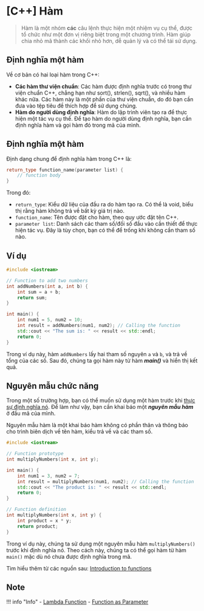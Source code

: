# \[C++\] Hàm

> Hàm là một nhóm __các__ câu lệnh thực hiện một nhiệm vụ cụ thể, được tổ chức như một đơn vị riêng biệt trong một chương trình. Hàm giúp chia nhỏ mã thành các khối nhỏ hơn, dễ quản lý và có thể tái sử dụng.

## Định nghĩa một hàm

Về cơ bản có hai loại hàm trong C++:

- __Các hàm thư viện chuẩn__: Các hàm được định nghĩa trước có trong thư viện chuẩn C++, chẳng hạn như sort(), strlen(), sqrt(), và nhiều hàm khác nữa. Các hàm này là một phần của thư viện chuẩn, do đó bạn cần đưa vào tệp tiêu đề thích hợp để sử dụng chúng.
- __Hàm do người dùng định nghĩa__: Hàm do lập trình viên tạo ra để thực hiện một tác vụ cụ thể. Để tạo hàm do người dùng định nghĩa, bạn cần định nghĩa hàm và gọi hàm đó trong mã của mình.

## Định nghĩa một hàm

Định dạng chung để định nghĩa hàm trong C++ là:
```cpp
return_type function_name(parameter list) {
    // function body
}
```

Trong đó:

- `return_type`: Kiểu dữ liệu của đầu ra do hàm tạo ra. Có thể là void, biểu thị rằng hàm không trả về bất kỳ giá trị nào.
- `function_name`: Tên được đặt cho hàm, theo quy ước đặt tên C++.
- `parameter list`: Danh sách các tham số/đối số đầu vào cần thiết để thực hiện tác vụ. Đây là tùy chọn, bạn có thể để trống khi không cần tham số nào.

## Ví dụ

```cpp
#include <iostream>

// Function to add two numbers
int addNumbers(int a, int b) {
    int sum = a + b;
    return sum;
}

int main() {
    int num1 = 5, num2 = 10;
    int result = addNumbers(num1, num2); // Calling the function
    std::cout << "The sum is: " << result << std::endl;
    return 0;
}
```

Trong ví dụ này, hàm `addNumbers` lấy hai tham số nguyên `a` và `b`, và trả về tổng của các số. Sau đó, chúng ta gọi hàm này từ hàm ___main()___  và hiển thị kết quả.

## Nguyên mẫu chức năng

Trong một số trường hợp, bạn có thể muốn sử dụng một hàm trước khi <u>thực sự định nghĩa nó</u>. Để làm như vậy, bạn cần khai báo một ___nguyên mẫu hàm___ ở đầu mã của mình.

Nguyên mẫu hàm là một khai báo hàm không có phần thân và thông báo cho trình biên dịch về tên hàm, kiểu trả về và các tham số.

```cpp
#include <iostream>

// Function prototype
int multiplyNumbers(int x, int y);

int main() {
    int num1 = 3, num2 = 7;
    int result = multiplyNumbers(num1, num2); // Calling the function
    std::cout << "The product is: " << result << std::endl;
    return 0;
}

// Function definition
int multiplyNumbers(int x, int y) {
    int product = x * y;
    return product;
}
```

Trong ví dụ này, chúng ta sử dụng một nguyên mẫu hàm `multiplyNumbers()` trước khi định nghĩa nó. Theo cách này, chúng ta có thể gọi hàm từ hàm `main()` mặc dù nó chưa được định nghĩa trong mã.

Tìm hiểu thêm từ các nguồn sau: [Introduction to functions](https://www.learncpp.com/cpp-tutorial/introduction-to-functions/)

## Note

!!! info "Info"
    - [Lambda Function](cpp-2-lambda.md)
    - [Function as Parameter](cpp-2-function-as-parameter.md)